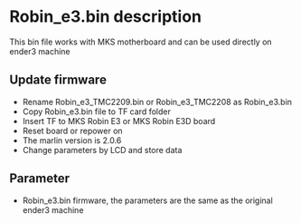 # Robin_e3.bin description
This bin file works with MKS motherboard and can be used directly on ender3 machine

## Update firmware
- Rename Robin_e3_TMC2209.bin or Robin_e3_TMC2208 as Robin_e3.bin
- Copy Robin_e3.bin file to TF card folder
- Insert TF to MKS Robin E3 or MKS Robin E3D board
- Reset board or repower on
- The marlin version is 2.0.6
- Change parameters by LCD and store data

## Parameter
- Robin_e3.bin firmware, the parameters are the same as the original ender3 machine

